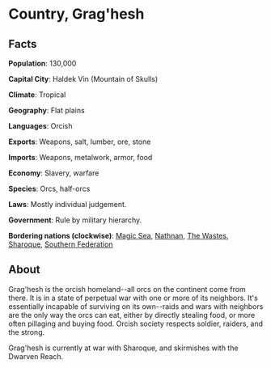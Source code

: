 # Country, Grag'hesh
## Facts
**Population**: 130,000

**Capital City**: Haldek Vin (Mountain of Skulls)

**Climate**: Tropical

**Geography**: Flat plains

**Languages**: Orcish

**Exports**: Weapons, salt, lumber, ore, stone

**Imports**: Weapons, metalwork, armor, food

**Economy**: Slavery, warfare

**Species**: Orcs, half-orcs

**Laws**: Mostly individual judgement.

**Government**: Rule by military hierarchy.

**Bordering nations (clockwise)**: [Magic Sea](magic_sea.md), [Nathnan](nathnan.md), [The Wastes](wastes.md), [Sharoque](sharoque.md), [Southern Federation](southern_federation.md)

## About
Grag'hesh is the orcish homeland--all orcs on the continent come from there. It is in a state of perpetual war with one or more of its neighbors. It's essentially incapable of surviving on its own--raids and wars with neighbors are the only way the orcs can eat, either by directly stealing food, or more often pillaging and buying food. Orcish society respects soldier, raiders, and the strong.

Grag'hesh is currently at war with Sharoque, and skirmishes with the Dwarven Reach.
